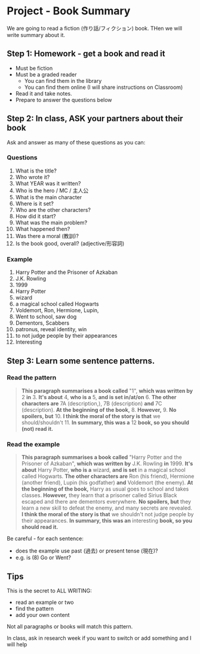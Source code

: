 # Project - Book Summary
We are going to read a fiction (作り話/フィクション) book. 
THen we will write summary about it. 

## Step 1: Homework - get a book and read it
* Must be fiction
* Must be a graded reader 
    * You can find them in the library
    * You can find them online (I will share instructions on Classroom)
* Read it and take notes. 
* Prepare to answer the questions below


## Step 2: In class, ASK your partners about their book
Ask and answer as many of these questions as you can:
### Questions
1. What is the title?                          
2. Who wrote it?                                
3. What YEAR was it written?       
4. Who is the hero / MC / 主人公          
5. What is the main character          
6. Where is it set?                    
7. Who are the other characters?       
8. How did it start?                
9. What was the main problem?      
10. What happened then?             
11. Was there a moral (教訓)?             
12. Is the book good, overall? (adjective/形容詞)


### Example 
1. Harry Potter and the Prisoner of Azkaban
2. J.K. Rowling
3. 1999
4. Harry Potter
5. wizard
6. a magical school called Hogwarts
7. Voldemort, Ron, Hermione, Lupin, 
8. Went to school, saw dog
9. Dementors, Scabbers
10. patronus, reveal identity, win
11. to not judge people by their appearances
12. Interesting 
    
## Step 3: Learn some sentence patterns. 
### Read the pattern

> **This paragraph summarises a book called** "1", **which was written by** 2 **in** 3. **It's about** 4, **who is a** 5, **and is set in/at/on** 6.  **The other characters are** 7A (description,), 7B (description) **and** 7C (description). **At the beginning of the book,** 8. **However,** 9. **No spoilers, but** 10. **I think the moral of the story is that** we should/shouldn't 11. **In summary, this was a** 12 **book, so you should (not) read it.**
### Read the example
> **This paragraph summarises a book called** "Harry Potter and the Prisoner of Azkaban", **which was written by** J.K. Rowling **in** 1999. **It's about** Harry Potter, **who is a** wizard, **and is set** in a magical school called Hogwarts.  **The other characters are** Ron (his friend), Hermione (another friend), Lupin (his godfather) **and** Voldemort (the enemy). **At the beginning of the book,** Harry as usual goes to school and takes classes. **However,** they learn that a prisoner called Sirius Black escaped and there are dementors everywhere. **No spoilers, but** they learn a new skill to defeat the enemy, and many secrets are revealed. **I think the moral of the story is that** we shouldn't not judge people by their appearances. **In summary, this was an** interesting **book, so you should read it.**


Be careful - for each sentence:

* does the example use past (過去) or present tense (現在)? 
* e.g. is (8) Go or Went?

## Tips

This is the secret to ALL WRITING:

* read an example or two 
* find the pattern
* add your own content 

Not all paragraphs or books will match this pattern. 

In class, ask in research week if you want to switch or add something and I will help